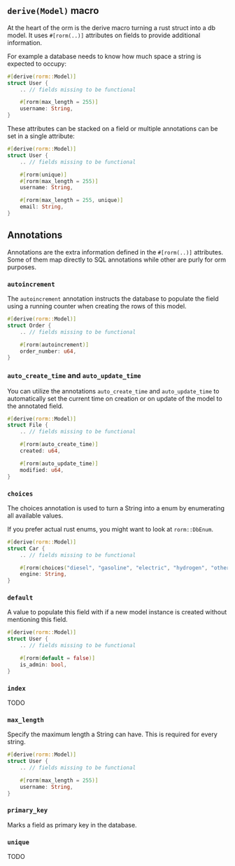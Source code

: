 ## `derive(Model)` macro

At the heart of the orm is the derive macro turning a rust struct into a db model.
It uses `#[rorm(..)]` attributes on fields to provide additional information.

For example a database needs to know how much space a string is expected to occupy:
```rust
#[derive(rorm::Model)]
struct User {
	.. // fields missing to be functional

	#[rorm(max_length = 255)]
	username: String,
}
```

These attributes can be stacked on a field or multiple annotations can be set in a single attribute:
```rust
#[derive(rorm::Model)]
struct User {
	.. // fields missing to be functional

	#[rorm(unique)]
	#[rorm(max_length = 255)]
	username: String,

	#[rorm(max_length = 255, unique)]
	email: String,
}
```

## Annotations
Annotations are the extra information defined in the `#[rorm(..)]` attributes.
Some of them map directly to SQL annotations while other are purly for orm purposes.

### `autoincrement`
The `autoincrement` annotation instructs the database to populate the field using a running counter when creating the rows of this model.

```rust
#[derive(rorm::Model)]
struct Order {
	.. // fields missing to be functional

	#[rorm(autoincrement)]
	order_number: u64,
}
```

### `auto_create_time` and `auto_update_time`
You can utilize the annotations `auto_create_time` and `auto_update_time` to automatically set the current time on creation or on update of the model to the annotated field.

```rust
#[derive(rorm::Model)]
struct File {
	.. // fields missing to be functional

	#[rorm(auto_create_time)]
	created: u64,

	#[rorm(auto_update_time)]
	modified: u64,
}
```

### `choices`
The choices annotation is used to turn a String into a enum by enumerating all available values.

If you prefer actual rust enums, you might want to look at `rorm::DbEnum`.

```rust
#[derive(rorm::Model)]
struct Car {
	.. // fields missing to be functional

	#[rorm(choices("diesel", "gasoline", "electric", "hydrogen", "other"))]
	engine: String,
}
```

### `default`
A value to populate this field with if a new model instance is created without mentioning this field.

```rust
#[derive(rorm::Model)]
struct User {
	.. // fields missing to be functional

	#[rorm(default = false)]
	is_admin: bool,
}
```

### `index`
TODO

### `max_length`
Specify the maximum length a String can have. This is required for every string.

```rust
#[derive(rorm::Model)]
struct User {
	.. // fields missing to be functional

	#[rorm(max_length = 255)]
	username: String,
}
```

### `primary_key`
Marks a field as primary key in the database.

### `unique`
TODO

